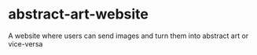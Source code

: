 # abstract-art-website
A website where users can send images and turn them into abstract art or vice-versa
